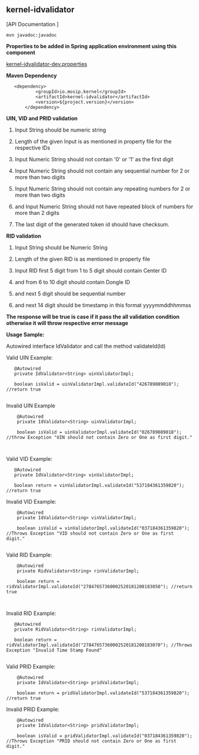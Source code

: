 ## kernel-idvalidator

 
 [API Documentation ]
 
 ```
 mvn javadoc:javadoc

 ```
 
**Properties to be added in Spring application environment using this component**

[kernel-idvalidator-dev.properties](../../config/kernel-idvalidator-dev.properties)

 
 
 **Maven Dependency**
 
 ```
 	<dependency>
			<groupId>io.mosip.kernel</groupId>
			<artifactId>kernel-idvalidator</artifactId>
			<version>${project.version}</version>
		</dependency>

 ```
 

**UIN, VID and PRID validation**

1. Input String should be numeric string

2. Length of the given Input is as mentioned in property file for the respective IDs

3. Input Numeric String should not contain '0' or '1' as the first digit

4. Input Numeric String should not contain any sequential number for 2 or more than two digits

5. Input Numeric String should not contain any repeating numbers for 2 or more than two digits

6. and Input Numeric String should not have repeated block of numbers for more than 2 digits

7. The last digit of the generated token id should have checksum.


**RID validation**

1. Input String should be Numeric String

2. Length of the given RID is as mentioned in property file

3. Input RID first 5 digit from 1 to 5 digit should contain Center ID

4. and from 6 to 10 digit should contain Dongle ID

5. and next 5 digit should be sequential number

6. and next 14 digit should be timestamp in this format yyyymmddhhmmss





**The response will be true is case if it pass the all validation condition otherwise it will throw respective error message**

 

**Usage Sample:**

Autowired interface IdValidator and call the method validateId(Id)

 
Valid UIN  Example:
 
 ```
	@Autowired
	private IdValidator<String> uinValidatorImpl;
	
	boolean isValid = uinValidatorImpl.validateId("426789089018"); //return true
	
```
	
Invalid UIN Example

```
	@Autowired
	private IdValidator<String> uinValidatorImpl;
	
	boolean isValid = uinValidatorImpl.validateId("026789089018"); //throw Exception "UIN should not contain Zero or One as first digit."

 
 ```

Valid VID Example:
 
 ```
	@Autowired
	private IdValidator<String> vinValidatorImpl;
	
	boolean return = vinValidatorImpl.validateId("537184361359820"); //return true

```
	
Invalid VID Example:
	
```
	@Autowired
	private IdValidator<String> vinValidatorImpl;
	
	boolean isValid = vinValidatorImpl.validateId("037184361359820"); //Throws Exception "VID should not contain Zero or One as first digit."
 
```

Valid RID Example:

```
	@Autowired
	private RidValidator<String> rinValidatorImpl;
	
	boolean return = ridValidatorImpl.validateId("27847657360002520181208183050"); //return true

 
 ```
 Invalid RID Example:
 
 ```
	@Autowired
	private RidValidator<String> rinValidatorImpl;
	
	boolean return = ridValidatorImpl.validateId("27847657360002520181208183070"); //Throws Exception "Invalid Time Stamp Found"
	
 ```
 
 Valid PRID Example:
 
```
	@Autowired
	private IdValidator<String> pridValidatorImpl;
	
	boolean return = pridValidatorImpl.validateId("537184361359820"); //return true

```
 
  Invalid PRID Example:
 
```
 	@Autowired
	private IdValidator<String> pridValidatorImpl;
	
 	boolean isValid = pridValidatorImpl.validateId("037184361359820"); //Throws Exception "PRID should not contain Zero or One as first digit."
 	
```










